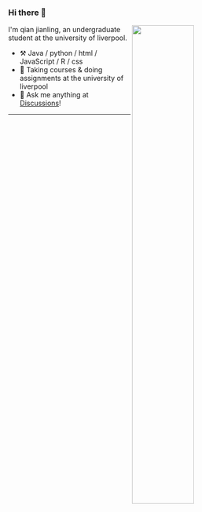 ### Hi there 👋
<picture>
    <source media="(prefers-color-scheme: dark)" srcset="https://github-readme-stats-qjlqjl2.vercel.app/api?username=qjlqjl2&theme=dark&show_icons=true"> 
    <img align="right" width="50%" src="https://github-readme-stats-qjlqjl2.vercel.app/api?username=qjlqjl2&show_icons=true">
</picture>

I'm qian jianling, an undergraduate student at the university of liverpool.

-   :hammer_and_pick: Java / python / html / JavaScript / R / css
-   :seedling: Taking courses & doing assignments at the university of liverpool
-   :thought_balloon: Ask me anything at [Discussions](https://github.com/qjlqjl2/qjlqjl2/discussions/new)!

---
<!--
**qjlqjl2/qjlqjl2** is a ✨ _special_ ✨ repository because its `README.md` (this file) appears on your GitHub profile.

Here are some ideas to get you started:

- 🔭 I’m currently working on ...
- 🌱 I’m currently learning ...
- 👯 I’m looking to collaborate on ...
- 🤔 I’m looking for help with ...
- 💬 Ask me about ...
- 📫 How to reach me: ...
- 😄 Pronouns: ...
- ⚡ Fun fact: ...
-->

